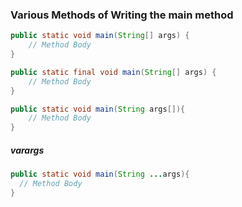 ### Various Methods of Writing the main method

```java
public static void main(String[] args) {
    // Method Body
}
```
```java
public static final void main(String[] args) {
    // Method Body
}
```

```java
public static void main(String args[]){
    // Method Body
}
```


##### varargs
```java
public static void main(String ...args){
  // Method Body
}
```

